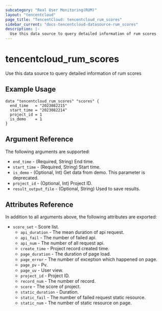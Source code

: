 ```yaml
---
subcategory: "Real User Monitoring(RUM)"
layout: "tencentcloud"
page_title: "TencentCloud: tencentcloud_rum_scores"
sidebar_current: "docs-tencentcloud-datasource-rum_scores"
description: |-
  Use this data source to query detailed information of rum scores
---
```


# tencentcloud_rum_scores

Use this data source to query detailed information of rum scores

## Example Usage

```hcl
data "tencentcloud_rum_scores" "scores" {
  end_time   = "2023082215"
  start_time = "2023082214"
  project_id = 1
  is_demo    = 1
}
```

## Argument Reference

The following arguments are supported:

* `end_time` - (Required, String) End time.
* `start_time` - (Required, String) Start time.
* `is_demo` - (Optional, Int) Get data from demo. This parameter is deprecated.
* `project_id` - (Optional, Int) Project ID.
* `result_output_file` - (Optional, String) Used to save results.

## Attributes Reference

In addition to all arguments above, the following attributes are exported:

* `score_set` - Score list.
  * `api_duration` - The mean duration of api request.
  * `api_fail` - The number of failed api.
  * `api_num` - The number of all request api.
  * `create_time` - Project record created time.
  * `page_duration` - The duration of page load.
  * `page_error` - The number of exception which happened on page.
  * `page_pv` - Pv.
  * `page_uv` - User view.
  * `project_id` - Project ID.
  * `record_num` - The number of record.
  * `score` - The score of project.
  * `static_duration` - Duration.
  * `static_fail` - The number of failed request static resource.
  * `static_num` - The number of static resource on page.



